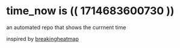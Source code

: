 # time_now is (( 1714683600730 ))

an automated repo that shows the currnent time

inspired by [breakingheatmap](https://github.com/breakingheatmap/breakingheatmap)